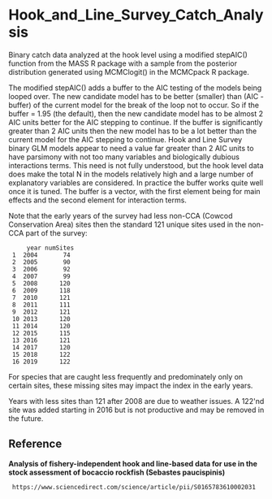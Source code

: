 # Hook_and_Line_Survey_Catch_Analysis
Binary catch data analyzed at the hook level using a modified stepAIC() function from the MASS R package with a sample from the posterior distribution generated using MCMClogit() in the MCMCpack R package.  

The modified stepAIC() adds a buffer to the AIC testing of the models being looped over. The new candidate model has to be better (smaller) than (AIC - buffer) of the current model for the break of the loop not to occur. So if the buffer = 1.95 (the default), then the new candidate model has to be almost 2 AIC units better for the AIC stepping to continue. If the buffer is significantly greater than 2 AIC units then the new model has to be a lot better than the current model for the AIC stepping to continue. Hook and Line Survey binary GLM models appear to need a value far greater than 2 AIC units to have parsimony with not too many variables and biologically dubious interactions terms. This need is not fully understood, but the hook level data does make the total N in the models relatively high and a large number of explanatory variables are considered. In practice the buffer works quite well once it is tuned. The buffer is a vector, with the first element being for main effects and the second element for interaction terms.

Note that the early years of the survey had less non-CCA (Cowcod Conservation Area) sites then the standard 121 unique sites used in the non-CCA part of the survey:


         year numSites
     1  2004       74
     2  2005       90
     3  2006       92
     4  2007       99
     5  2008      120
     6  2009      118
     7  2010      121
     8  2011      111
     9  2012      121
     10 2013      120
     11 2014      120
     12 2015      115
     13 2016      121
     14 2017      120
     15 2018      122
     16 2019      122
     
For species that are caught less frequently and predominately only on certain sites, these missing sites may impact the index in the early years.

Years with less sites than 121 after 2008 are due to weather issues. A 122'nd site was added starting in 2016 but is not productive and may be removed in the future.

## Reference

**Analysis of fishery-independent hook and line-based data for use in the stock assessment of bocaccio rockfish (Sebastes paucispinis)**


     https://www.sciencedirect.com/science/article/pii/S0165783610002031
